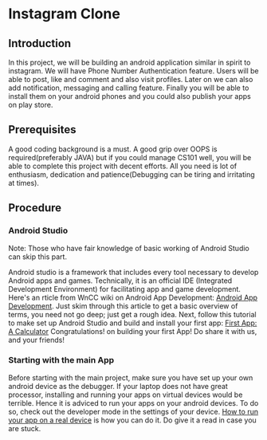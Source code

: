 # Instagram Clone


## Introduction

In this project, we will be building an android application similar in spirit to instagram. We will have Phone Number Authentication feature. Users will be able to post, like and comment and also visit profiles. Later on we can also add notification, messaging and calling feature. Finally you will be able to install them on your android phones and you could also publish your apps on play store.

## Prerequisites

A good coding background is a must. A good grip over OOPS is required(preferably JAVA) but if you could manage CS101 well, you will be able to complete this project with decent efforts. All you need is lot of enthusiasm, dedication and patience(Debugging can be tiring and irritating at times).

## Procedure
### Android Studio
Note: Those who have fair knowledge of basic working of Android Studio can skip this part.

Android studio is a framework that includes every tool necessary to develop Android apps and games. Technically, it is an official IDE (Integrated Development Environment) for facilitating app and game development.
Here's an rticle from WnCC wiki on Android App Development: [Android App Development](https://www.wncc-iitb.org/wiki/index.php/Android_App_Development).
Just skim through this article to get a basic overview of terms, you need not go deep; just get a rough idea.
Next, follow this tutorial to make set up Android Studio and build and install your first app: [First App: A Calculator](https://www.wncc-iitb.org/wiki/index.php/Android_Studio)
Congratulations! on building your first App! Do share it with us, and your friends!

### Starting with the main App

Before starting with the main project, make sure you have set up your own android device as the debugger. If your laptop does not have great processor, installing and running your apps on virtual devices would be terrible. Hence it is adviced to run your apps on your android devices. To do so, check out the developer mode in the settings of your device.
[How to run your app on a real device](https://developer.android.com/training/basics/firstapp/running-app) is how you can do it. Do give it a read in case you are stuck.



